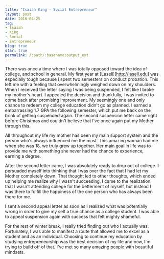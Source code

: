 ```yaml
---
title: "Isaiah King - Social Entrepreneur"
layout: post
date: 2016-04-25
tag:
- Isaiah
- King
- Social
- Entrepreneur
blog: true
star: true
permalink: /:path/:basename:output_ext
---
```


There was once a time where I was totally opposed toward the idea of college,
and school in general. My first year at [Lasell][http://lasell.edu] was especially tough because I
spent two semesters on conduct probation. This left me with a feeling that
overwhelmingly weighed down on my shoulders. When I received the letter saying I
was being suspended, I felt like I broke my mother's heart. I appealed the
decision and thankfully, I was invited to come back after promising improvement.
My seemingly one and only chance to redeem my college education didn't go as
planned. I earned a embarrassing 1.7 GPA the following semester, which put me
back on the brink of getting suspended again. The second suspension letter came
right before Christmas and couldn't believe that I've once again put my Mother
through this.

All throughout my life my mother has been my main support system and the person
who's always influenced me the most. This amazing woman had me when she was 18,
we truly grew up together. Her main goal in life was to provide me with something
she never had the chance to experience, earning a degree.

After the second letter came, I was absolutely ready to drop out of college. I
persuaded myself into thinking that I was over the fact that I had let my Mother
completely down. That thought led to other thoughts, which ended up helping me
realize why I wasn't succeeding. I came to the realization that I wasn't attending
college for the betterment of myself, but instead I was there to fulfill the
happiness of the one person who has always been there for me.

I sent a second appeal letter as soon as I realized what was potentially wrong
in order to give my self a true chance as a college student. I was able to appeal
suspension again with success that felt mighty shameful.

For the rest of winter break, I really tried finding out who I actually was.
Fortunately, I was able to manifest a route that allowed me to excel as a student
and as an individual. Choosing to continue my education by studying entrepreneurship
was the best decision of my life and now, I'm trying to build off of that. I've
met so many amazing people with beautiful mindsets.
